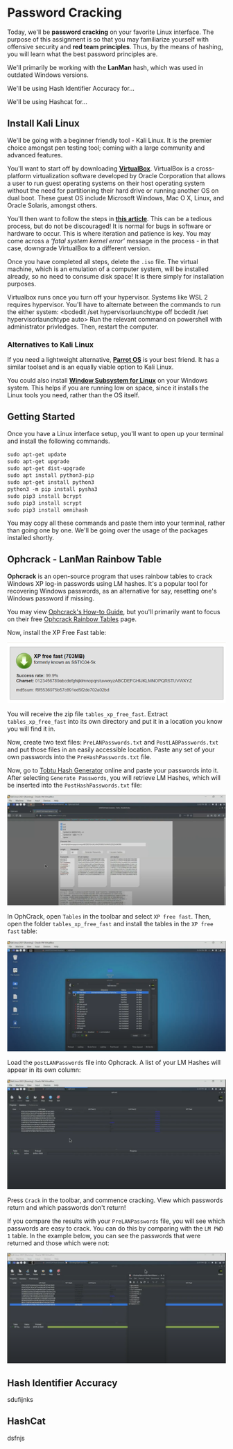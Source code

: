 # Password Cracking

Today, we'll be **password cracking** on your favorite Linux interface.  The purpose of this assignment is so that you may familiarize yourself with offensive security and **red team principles**. Thus, by the means of hashing, you will learn what the best password principles are.

We'll primarily be working with the **LanMan** hash, which was used in outdated Windows versions.

We'll be using Hash Identifier Accuracy for...

We'll be using Hashcat for...

## Install Kali Linux

We'll be going with a beginner friendly tool - Kali Linux. It is the premier choice amongst pen testing tool; coming with a large community and advanced features.

You'll want to start off by downloading **[VirtualBox](https://www.virtualbox.org/)**. VirtualBox is a cross-platform virtualization software developed by Oracle Corporation that allows a user to run guest operating systems on their host operating system without the need for partitioning their hard drive or running another OS on dual boot. These guest OS include Microsoft Windows, Mac O X, Linux, and Oracle Solaris, amongst others.

You'll then want to follow the steps in [**this article**](https://phoenixnap.com/kb/how-to-install-kali-linux-on-virtualbox). This can be a tedious process, but do not be discouraged! It is normal for bugs in software or hardware to occur. This is where iteration and patience is key. You may come across a *‘fatal system kernel error’* message in the process - in that case, downgrade VirtualBox to a different version.

Once you have completed all steps, delete the `.iso` file. The virtual machine, which is an emulation of a computer system, will be installed already, so no need to consume disk space! It is there simply for installation purposes.

Virtualbox runs once you turn off your hypervisor. Systems like WSL 2 requires hypervisor. You'll have to alternate between the commands to run the either system:
<bcdedit /set hypervisorlaunchtype off
bcdedit /set hypervisorlaunchtype auto>
Run the relevant command on powershell with administrator privledges. Then, restart the computer. 

### Alternatives to Kali Linux

If you need a lightweight alternative, **[Parrot OS](https://parrotsec.org/docs/installation.html)** is your best friend. It has a similar toolset and is an equally viable option to Kali Linux.

You could also install **[Window Subsystem for Linux](https://docs.microsoft.com/en-us/windows/wsl/install)** on your Windows system. This helps if you are running low on space, since it installs the Linux tools you need, rather than the OS itself.

## Getting Started

Once you have a Linux interface setup, you'll want to open up your terminal and install the following commands.

```
sudo apt-get update 
sudo apt-get upgrade
sudo apt-get dist-upgrade 
sudo apt install python3-pip 
sudo apt-get install python3 
python3 -m pip install pysha3 
sudo pip3 install bcrypt 
sudo pip3 install scrypt 
sudo pip3 install omnihash 
```

You may copy all these commands and paste them into your terminal, rather than going one by one. We'll be going over the usage of the packages installed shortly.

## Ophcrack - LanMan Rainbow Table

**Ophcrack** is an open-source program that uses rainbow tables to crack Windows XP log-in passwords using LM hashes. It's a popular tool for recovering Windows passwords, as an alternative for say, resetting one's Windows password if missing.

You may view [Ophcrack's How-to Guide](https://sourceforge.net/p/ophcrack/wiki/ophcrack%20Howto/), but you'll primarily want to focus on their free [Ophcrack Rainbow Tables](https://ophcrack.sourceforge.io/tables.php) page.

Now, install the XP Free Fast table:

![](image/README/1634721406140.png)

You will receive the zip file `tables_xp_free_fast`. Extract `tables_xp_free_fast` into its own directory and put it in a location you know you will find it in.

Now, create two text files: `PreLANPasswords.txt` and `PostLABPasswords.txt` and put those files in an easily accessible location. Paste any set of your own passwords into the `PreHashPasswords.txt` file.

Now, go to [Tobtu Hash Generator](https://tobtu.com/lmntlm.php) online and paste your passwords into it. After selecting `Generate Passwords`, you will retrieve LM Hashes, which will be inserted into the `PostHashPasswords.txt` file:

![](image/README/1634721434251.png)

In OphCrack, open `Tables` in the toolbar and select `XP free fast`. Then, open the folder  `tables_xp_free_fast` and install the tables in the `XP free fast` table:

![](image/README/1634721456406.png)

Load the `postLANPasswords` file into Ophcrack. A list of your LM Hashes will appear in its own column:

![](image/README/1634721476082.png)

Press `Crack` in the toolbar, and commence cracking. View which passwords return and which passwords don't return!

If you compare the results with your `PreLANPasswords` file, you will see which passwords are easy to crack. You can do this by comparing with the `LM PWD 1` table. In the example below, you can see the passwords that were returned and those which were not:

![](image/README/1634721544901.png)

## Hash Identifier Accuracy

sdufijnks

## HashCat

dsfnjs
